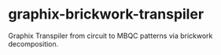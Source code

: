 # graphix-brickwork-transpiler
Graphix Transpiler from circuit to MBQC patterns via brickwork decomposition. 

